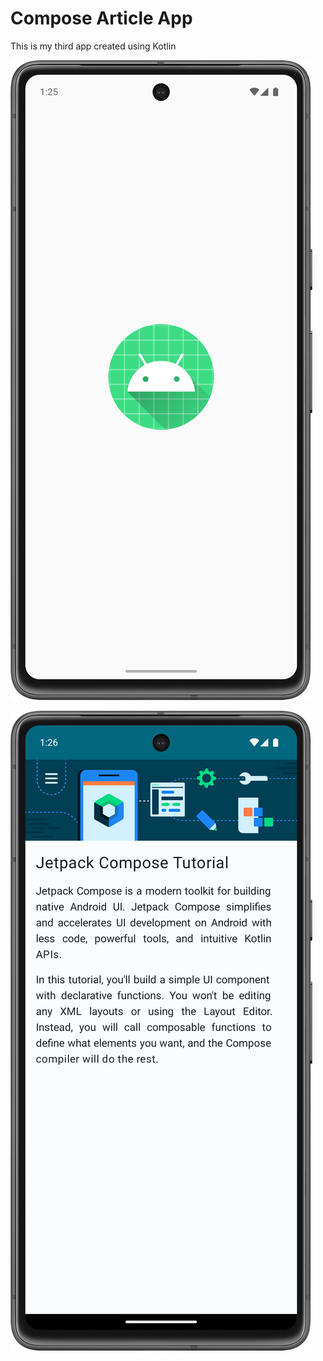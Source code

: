 # Compose Article App

This is my third app created using Kotlin

![Screenshot](https://github.com/eatulrajput/compose-Article/blob/master/p1.png)

![Screenshot](https://github.com/eatulrajput/compose-Article/blob/master/p2.png)
